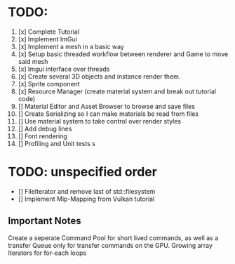 # TODO:
1. [x] Complete Tutorial
2. [x] Implement ImGui
3. [x] Implement a mesh in a basic way
4. [x] Setup basic threaded workflow between renderer and Game to move said mesh
5. [x] Imgui interface over threads
6. [x] Create several 3D objects and instance render them.
7. [x] Sprite component
8. [x] Resource Manager (create material system and break out tutorial code)
9. [] Material Editor and Asset Browser to browse and save files
10. [] Create Serializing so I can make materials be read from files
11. [] Use material system to take control over render styles
12. [] Add debug lines
13. [] Font rendering
14. [] Profiling and Unit tests
s

# TODO: unspecified order

- [] FileIterator and remove last of std::filesystem
- [] Implement Mip-Mapping from Vulkan tutorial

## Important Notes
Create a seperate Command Pool for short lived commands, as well as a transfer Queue only for transfer commands on the GPU.
Growing array Iterators for for-each loops


